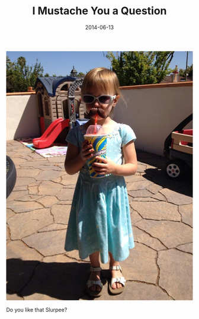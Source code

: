 ﻿---
title: I Mustache You a Question
date: 2014-06-13
category: Family
tags:
- photo
- Cora
---

![Nice Moustache!](/assets/img/posts/i-mustache-you-a-question/10401427101524801328646707706148242398710502n.jpg)

Do you like that Slurpee?

